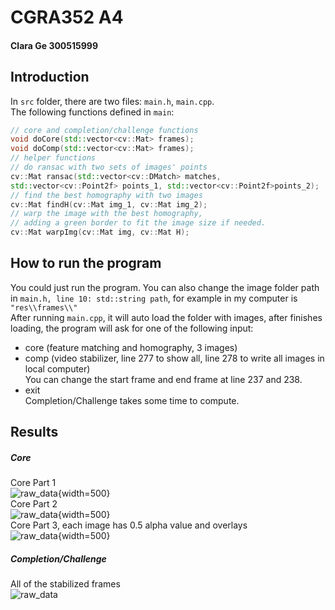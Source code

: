 # CGRA352 A4
#### Clara Ge 300515999

## Introduction
In `src` folder, there are two files: `main.h`, `main.cpp`.<br>
The following functions defined in `main`:
```c++
// core and completion/challenge functions
void doCore(std::vector<cv::Mat> frames);
void doComp(std::vector<cv::Mat> frames);
// helper functions
// do ransac with two sets of images' points
cv::Mat ransac(std::vector<cv::DMatch> matches, 
std::vector<cv::Point2f> points_1, std::vector<cv::Point2f>points_2);
// find the best homography with two images
cv::Mat findH(cv::Mat img_1, cv::Mat img_2);
// warp the image with the best homography, 
// adding a green border to fit the image size if needed.
cv::Mat warpImg(cv::Mat img, cv::Mat H);
```

## How to run the program
You could just run the program. You can also change the image folder path in `main.h, line 10: std::string path`, for example in my computer is `"res\\frames\\"`<br>
After running `main.cpp`, it will auto load the folder with images, after finishes loading, the program will ask for one of the following input:
- core (feature matching and homography, 3 images)
- comp (video stabilizer, line 277 to show all, line 278 to write all images in local computer)<br>You can change the start frame and end frame at line 237 and 238.
- exit<br>
Completion/Challenge takes some time to compute.

## Results
##### Core
Core Part 1<br>
![raw_data](../output/core_1.jpg){width=500}<br>
Core Part 2<br>
![raw_data](../output/core_2.jpg){width=500}<br>
Core Part 3, each image has 0.5 alpha value and overlays<br>
![raw_data](../output/core_3.jpg){width=500}<br>
##### Completion/Challenge
All of the stabilized frames<br>
![raw_data](../output/StableFrames.png)<br>
